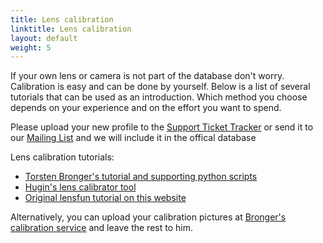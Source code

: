 ```yaml
---
title: Lens calibration
linktitle: Lens calibration
layout: default
weight: 5
---
```


If your own lens or camera is not part of the database don't worry. Calibration is easy and can be done by yourself. Below is a list of several tutorials that can be used as an introduction. Which method you choose depends on your experience and on the effort you want to spend.

Please upload your new profile to the <a href="http://sourceforge.net/p/lensfun/tickets/" target="_blank">Support Ticket Tracker</a> or send it to our <a href="http://sourceforge.net/p/lensfun/mailman/" target="_blank">Mailing List</a> and we will include it in the offical database

Lens calibration tutorials:

* <a href="http://wilson.bronger.org/lens_calibration_tutorial/" target="_blank">Torsten Bronger's tutorial and supporting python scripts</a>
* <a href="http://libregraphicsworld.org/blog/entry/creating-lens-distorsion-models-with-hugin-lens-calibrator" target="_blank">Hugin's lens calibrator tool</a>
* <a href="/calibration-tutorial/lens-calibration.html" target="_blank">Original lensfun tutorial on this website</a>

Alternatively, you can upload your calibration pictures at <a href="http://wilson.bronger.org/calibration" target="_blank">Bronger's calibration service</a> and leave the rest to him.
